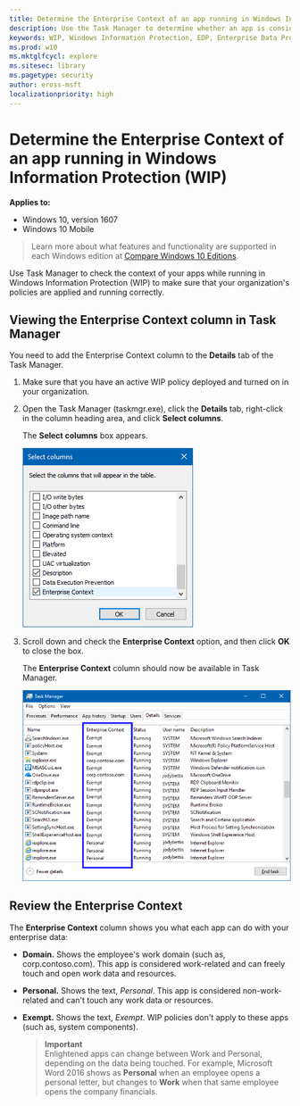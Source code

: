 ```yaml
---
title: Determine the Enterprise Context of an app running in Windows Information Protection (WIP) (Windows 10)
description: Use the Task Manager to determine whether an app is considered work, personal or exempt by Windows Information Protection (WIP).
keywords: WIP, Windows Information Protection, EDP, Enterprise Data Protection, WIP and Task Manager, app context, enterprise context
ms.prod: w10
ms.mktglfcycl: explore
ms.sitesec: library
ms.pagetype: security
author: eross-msft
localizationpriority: high
---
```


# Determine the Enterprise Context of an app running in Windows Information Protection (WIP)
**Applies to:**

-   Windows 10, version 1607
-   Windows 10 Mobile

>Learn more about what features and functionality are supported in each Windows edition at [Compare Windows 10 Editions](https://www.microsoft.com/en-us/WindowsForBusiness/Compare).

Use Task Manager to check the context of your apps while running in Windows Information Protection (WIP) to make sure that your organization's policies are applied and running correctly.

## Viewing the Enterprise Context column in Task Manager
You need to add the Enterprise Context column to the **Details** tab of the Task Manager.

1. Make sure that you have an active WIP policy deployed and turned on in your organization.

2. Open the Task Manager (taskmgr.exe), click the **Details** tab, right-click in the column heading area, and click **Select columns**.

    The **Select columns** box appears.

    ![Task Manager, Select column box with Enterprise Context option selected](images/wip-select-column.png)

3. Scroll down and check the **Enterprise Context** option, and then click **OK** to close the box.

    The **Enterprise Context** column should now be available in Task Manager.

    ![Task Manager, Enterprise Context column highlighted](images/wip-taskmgr.png)

## Review the Enterprise Context
The **Enterprise Context** column shows you what each app can do with your enterprise data:

- **Domain.** Shows the employee's work domain (such as, corp.contoso.com). This app is considered work-related and can freely touch and open work data and resources.

- **Personal.** Shows the text, *Personal*. This app is considered non-work-related and can't touch any work data or resources.

- **Exempt.** Shows the text, *Exempt*. WIP policies don't apply to these apps (such as, system components).

    >**Important**<br>Enlightened apps can change between Work and Personal, depending on the data being touched. For example, Microsoft Word 2016 shows as **Personal** when an employee opens a personal letter, but changes to **Work** when that same employee opens the company financials.






